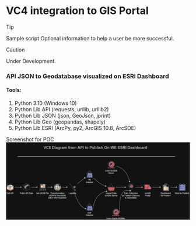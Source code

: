 # VC4 integration to GIS Portal

> [!TIP]
> Sample script Optional information to help a user be more successful.

> [!CAUTION]
> Under Development.

### API JSON to Geodatabase visualized on ESRI Dashboard

#### Tools:
1. Python 3.10 (Windows 10)
2. Python Lib API (requests, urllib, urllib2)
3. Python Lib JSON (json, GeoJson, jprint)
4. Python Lib Geo (geopandas, shapely)
5. Python Lib ESRI (ArcPy, py2, ArcGIS 10.8, ArcSDE)

Screenshot for POC
![VC4_Diagram](VC4_Diagram.jpg "Diagram")
